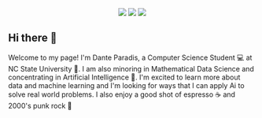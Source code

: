 <!-- Badges -->
 <div align="center">
<a href="https://visitorbadge.io/status?path=dantep77" style="text-decoration-color: transparent;">
  <img src="https://api.visitorbadge.io/api/visitors?path=dantep77&label=VISITORS&countColor=%23263759" />
</a>
<a href="https://img.shields.io/badge/dynamic/json?style=for-the-badge&labelColor=black&color=%23ffa116&label=Solved&query=solved&url=https%3A%2F%2Fleetcode-badge.vercel.app%2Fapi%2Fusers%2Fdanteparadis77&logo=leetcode&logoColor=yellow" style="text-decoration-color: transparent;">
  <img src="https://img.shields.io/badge/dynamic/json?style=for-the-badge&labelColor=black&color=%23ffa116&label=Solved&query=solved&url=https%3A%2F%2Fleetcode-badge.vercel.app%2Fapi%2Fusers%2Fdanteparadis77&logo=leetcode&logoColor=yellow" />
</a>
<a href="mailto:dtparadi@ncsu.edu" style="text-decoration-color: transparent;">
  <img src="https://img.shields.io/badge/Gmail-D14836?style=for-the-badge&logo=gmail&logoColor=white" />
</a>
 </div>
     
## Hi there 👋 
Welcome to my page! I'm Dante Paradis, a Computer Science Student 💻 at NC State University 🐺. I am also minoring in Mathematical Data Science and concentrating in Artificial Intelligence 🤖. I'm excited to learn more about data and machine learning and I'm looking for ways that I can apply Ai to solve real world problems. I also enjoy a good shot of espresso ☕ and 2000's punk rock 🎸
